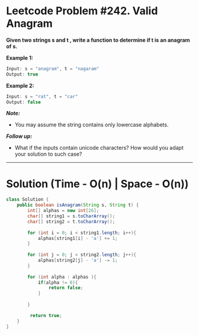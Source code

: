 # Leetcode Problem #242. Valid Anagram

**Given two strings s and t , write a function to determine if t is an anagram of s.**

**Example 1:**

```java
Input: s = "anagram", t = "nagaram"
Output: true
```

**Example 2:**

```java
Input: s = "rat", t = "car"
Output: false
```

***Note:***
- You may assume the string contains only lowercase alphabets.

***Follow up:***
- What if the inputs contain unicode characters? How would you adapt your solution to such case?

---

# Solution (Time - O(n)  | Space - O(n))

```java
class Solution {
    public boolean isAnagram(String s, String t) {
        int[] alphas = new int[26];
        char[] string1 = s.toCharArray();
        char[] string2 = t.toCharArray();
        
        for (int i = 0; i < string1.length; i++){
            alphas[string1[i] - 'a'] += 1;
        }
        
        for (int j = 0; j < string2.length; j++){
            alphas[string2[j] - 'a'] -= 1;
        }
        
        for (int alpha : alphas ){
            if(alpha != 0){
                return false;
            }
            
        }
        
         return true;
    }
}
```
